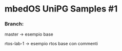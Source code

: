 # mbedOS UniPG Samples #1

### Branch:
master -> esempio base

rtos-lab-1 -> esempio rtos base con commenti
